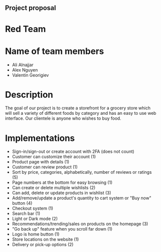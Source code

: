 ## Project proposal

# Red Team


# Name of team members

- Ali Alnajjar
- Alex Nguyen
- Valentin Georigiev

# Description

The goal of our project is to create a storefront for a grocery store which will sell a variety of different foods
by category and has an easy to use web interface. Our clientele is anyone who wishes to buy food.

# Implementations

- Sign-in/sign-out or create account with 2FA (does not count)
- Customer can customize their account (1)
- Product page with details (1)
- Customer can review product (1)
- Sort by price, categories, alphabetically, number of reviews or ratings (5)
- Page numbers at the bottom for easy browsing (1)
- Can create or delete multiple wishlists (2)
- Can add, delete or update products in wishlist (3)
- Add/remove/update a product's quantity to cart system or "Buy now" button (4)
- Checkout system (1)
- Search bar (1)
- Light or Dark mode (2)
- Recommendations/trending/sales on products on the homepage (3)
- "Go back up" feature when you scroll far down (1)
- Logo is home button (1)
- Store locations on the website (1)
- Delivery or pick-up options (2)
